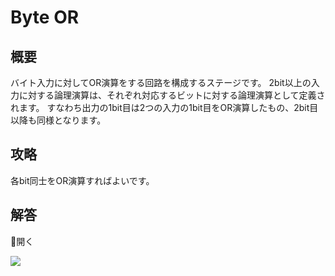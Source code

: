 # Byte OR

## 概要

バイト入力に対してOR演算をする回路を構成するステージです。
2bit以上の入力に対する論理演算は、それぞれ対応するビットに対する論理演算として定義されます。
すなわち出力の1bit目は2つの入力の1bit目をOR演算したもの、2bit目以降も同様となります。

## 攻略

各bit同士をOR演算すればよいです。

## 解答

<div class="spoiler-controller material-icons">&#xE5CF;開く</div>
<div class="spoiler">

![](https://gyazo.com/c6ca2ccc0258db01b987159064b3cd5f.png)

</div>
